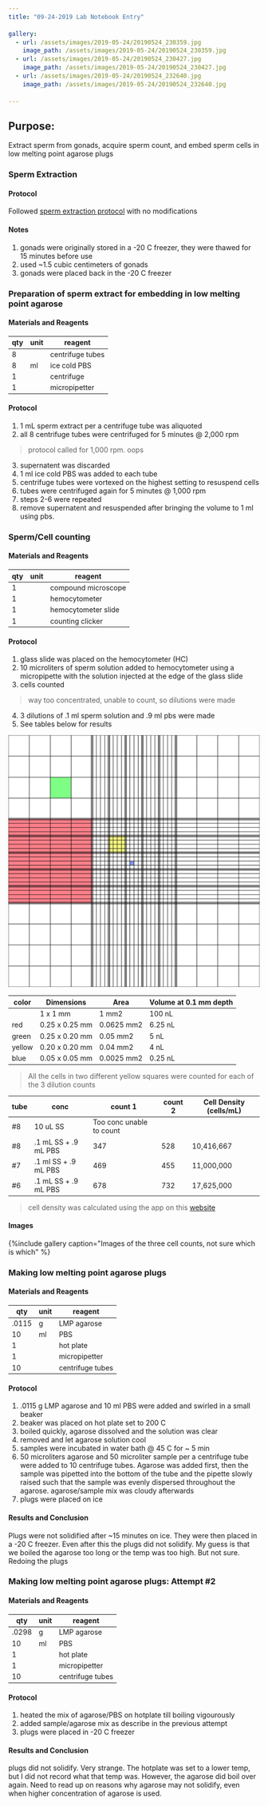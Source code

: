 ```yaml
---
title: "09-24-2019 Lab Notebook Entry"

gallery:
  - url: /assets/images/2019-05-24/20190524_230359.jpg
    image_path: /assets/images/2019-05-24/20190524_230359.jpg 
  - url: /assets/images/2019-05-24/20190524_230427.jpg
    image_path: /assets/images/2019-05-24/20190524_230427.jpg 
  - url: /assets/images/2019-05-24/20190524_232640.jpg
    image_path: /assets/images/2019-05-24/20190524_232640.jpg 

---
```


## Purpose:
Extract sperm from gonads, acquire sperm count, and embed sperm cells in low melting point agarose plugs

### Sperm Extraction

#### Protocol
Followed [sperm extraction protocol](https://www.protocols.io/view/sea-cucumber-sperm-extraction-from-gonads-5pbg5in) with no modifications

#### Notes
1. gonads were originally stored in a -20 C freezer, they were thawed for 15 minutes before use
2. used ~1.5 cubic centimeters of gonads
3. gonads were placed back in the -20 C freezer

### Preparation of sperm extract for embedding in low melting point agarose

#### Materials and Reagents

|qty|unit|reagent|
|---|---|---|
|8||centrifuge tubes|
|8| ml|ice cold PBS|
|1||centrifuge|
|1||micropipetter|

#### Protocol	
1. 1 mL sperm extract per a centrifuge tube was aliquoted
2. all 8 centrifuge tubes were centrifuged for 5 minutes @ 2,000 rpm
> protocol called for 1,000 rpm. oops
3. supernatent was discarded
4. 1 ml ice cold PBS was added to each tube 
5. centrifuge tubes were vortexed on the highest setting to resuspend cells
6. tubes were centrifuged again for 5 minutes @ 1,000 rpm
7. steps 2-6 were repeated
8. remove supernatent and resuspended after bringing the volume to 1 ml using pbs.


### Sperm/Cell counting

#### Materials and Reagents

|qty|unit|reagent|
|---|---|---|
|1|| compound microscope|
|1||hemocytometer|
|1||hemocytometer slide|
|1||counting clicker|

#### Protocol
1. glass slide was placed on the hemocytometer (HC)
2. 10 microliters of sperm solution added to hemocytometer using a micropipette with the solution injected at the edge of the glass slide 
3. cells counted
> way too concentrated, unable to count, so dilutions were made
4. 3 dilutions of .1 ml sperm solution and .9 ml pbs were made
5. See tables below for results


![](/assets/images/Haemocytometer_Grid.png)

|color|Dimensions| 	Area |	Volume at 0.1 mm depth|
|---|---|---|---|
||1 x 1 mm |	1 mm2 	|	100 nL|
|red|0.25 x 0.25 mm| 	0.0625 mm2| 	6.25 nL|
|green|0.25 x 0.20 mm |	0.05 mm2 |	5 nL|
|yellow|0.20 x 0.20 mm |	0.04 mm2 |	4 nL|
|blue|0.05 x 0.05 mm |	0.0025 mm2| 	0.25 nL| 

> All the cells in two different yellow squares were counted for each of the 3 dilution counts

|tube|conc|count 1| count 2|Cell Density (cells/mL)|
|---|---|---|---|---|
|#8|10 uL SS | Too conc unable to count|||
|#8|.1 mL SS + .9 mL PBS| 347 | 528|10,416,667 |
|#7| .1 ml SS + .9 mL PBS| 469| 455|11,000,000 |
|#6| .1 mL SS + .9 mL PBS| 678| 732|17,625,000 |

> cell density was calculated using the app on this [website](https://www.hemocytometer.org/hemocytometer-calculator/)

#### Images
{%include gallery caption="Images of the three cell counts, not sure which is which" %}

### Making low melting point agarose plugs

#### Materials and Reagents

|qty|unit|reagent|
|---|---|---|
|.0115|g|LMP agarose|
|10|ml| PBS|
|1||hot plate|
|1||micropipetter|
|10||centrifuge tubes|

#### Protocol
1. .0115 g LMP agarose and 10 ml PBS were added and swirled in a small beaker
2. beaker was placed on hot plate set to 200 C
3. boiled quickly, agarose dissolved and the solution was clear
4. removed and let agarose solution cool
5. samples were incubated in water bath @ 45 C for ~ 5 min 
6. 50 microliters agarose and 50 microliter sample per a centrifuge tube were added to 10 centrifuge tubes. Agarose was added first, then the sample was pipetted into the bottom of the tube and the pipette slowly raised such that the sample was evenly dispersed throughout the agarose. agarose/sample mix was cloudy afterwards
7. plugs were placed on ice

#### Results and Conclusion
Plugs were not solidified after ~15 minutes on ice. They were then placed in a -20 C freezer. Even after this the plugs did not solidify. My guess is that we boiled the agarose too long or the temp was too high. But not sure. Redoing the plugs

### Making low melting point agarose plugs: Attempt #2 

#### Materials and Reagents

|qty|unit|reagent|
|---|---|---|
|.0298|g|LMP agarose|
|10|ml| PBS|
|1||hot plate|
|1||micropipetter|
|10||centrifuge tubes|

#### Protocol
1. heated the mix of agarose/PBS on hotplate till boiling vigourously
2. added sample/agarose mix as describe in the previous attempt
3. plugs were placed in -20 C freezer

#### Results and Conclusion
plugs did not solidify. Very strange. The hotplate was set to a lower temp, but I did not record what that temp was. However, the agarose did boil over again. Need to read up on reasons why agarose may not solidify, even when higher concentration of agarose is used. 




